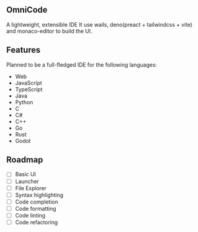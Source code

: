 ## OmniCode
A lightweight, extensible IDE
It use wails, deno(preact + tailwindcss + vite) and monaco-editor to build the UI.

## Features
Planned to be a full-fledged IDE for the following languages:
- Web
- JavaScript
- TypeScript
- Java
- Python
- C
- C#
- C++
- Go
- Rust
- Godot

## Roadmap
- [ ] Basic UI
- [ ] Launcher
- [ ] File Explorer
- [ ] Syntax highlighting
- [ ] Code completion
- [ ] Code formatting
- [ ] Code linting
- [ ] Code refactoring